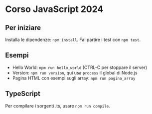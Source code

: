 # Corso JavaScript 2024

## Per iniziare

Installa le dipendenze: `npm install`.
Fai partire i test con `npm test`.

## Esempi

- Hello World: `npm run hello_world` (CTRL-C per stoppare il server)
- Version: `npm run version`, qui usa `process` il global di Node.js
- Pagina HTML con esempi sugli array: `npm run pagina_array`

## TypeScript

Per compilare i sorgenti .ts, usare `npm run compile`.
